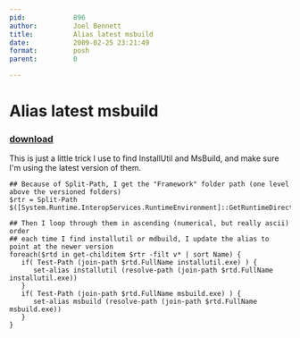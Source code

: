 ```yaml
---
pid:            896
author:         Joel Bennett
title:          Alias latest msbuild
date:           2009-02-25 23:21:49
format:         posh
parent:         0

---
```


# Alias latest msbuild

### [download](//scripts/896.ps1)

This is just a little trick I use to find InstallUtil and MsBuild, and make sure I'm using the latest version of them.

```posh
## Because of Split-Path, I get the "Framework" folder path (one level above the versioned folders)
$rtr = Split-Path $([System.Runtime.InteropServices.RuntimeEnvironment]::GetRuntimeDirectory())

## Then I loop through them in ascending (numerical, but really ascii) order
## each time I find installutil or mdbuild, I update the alias to point at the newer version
foreach($rtd in get-childitem $rtr -filt v* | sort Name) {
   if( Test-Path (join-path $rtd.FullName installutil.exe) ) {
      set-alias installutil (resolve-path (join-path $rtd.FullName installutil.exe))
   }
   if( Test-Path (join-path $rtd.FullName msbuild.exe) ) {
      set-alias msbuild (resolve-path (join-path $rtd.FullName msbuild.exe))
   }
}

```
